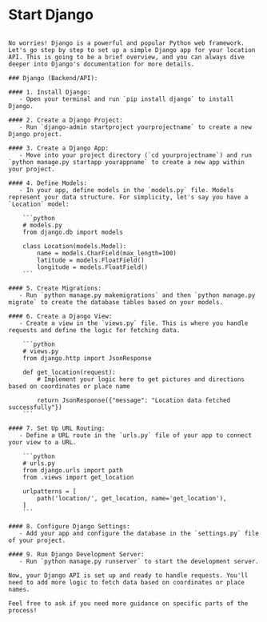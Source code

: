 #   Start Django
```

No worries! Django is a powerful and popular Python web framework. Let's go step by step to set up a simple Django app for your location API. This is going to be a brief overview, and you can always dive deeper into Django's documentation for more details.

### Django (Backend/API):

#### 1. Install Django:
   - Open your terminal and run `pip install django` to install Django.

#### 2. Create a Django Project:
   - Run `django-admin startproject yourprojectname` to create a new Django project.

#### 3. Create a Django App:
   - Move into your project directory (`cd yourprojectname`) and run `python manage.py startapp yourappname` to create a new app within your project.

#### 4. Define Models:
   - In your app, define models in the `models.py` file. Models represent your data structure. For simplicity, let's say you have a `Location` model:

    ```python
    # models.py
    from django.db import models

    class Location(models.Model):
        name = models.CharField(max_length=100)
        latitude = models.FloatField()
        longitude = models.FloatField()
    ```

#### 5. Create Migrations:
   - Run `python manage.py makemigrations` and then `python manage.py migrate` to create the database tables based on your models.

#### 6. Create a Django View:
   - Create a view in the `views.py` file. This is where you handle requests and define the logic for fetching data.

    ```python
    # views.py
    from django.http import JsonResponse

    def get_location(request):
        # Implement your logic here to get pictures and directions based on coordinates or place name

        return JsonResponse({"message": "Location data fetched successfully"})
    ```

#### 7. Set Up URL Routing:
   - Define a URL route in the `urls.py` file of your app to connect your view to a URL.

    ```python
    # urls.py
    from django.urls import path
    from .views import get_location

    urlpatterns = [
        path('location/', get_location, name='get_location'),
    ]
    ```

#### 8. Configure Django Settings:
   - Add your app and configure the database in the `settings.py` file of your project.

#### 9. Run Django Development Server:
   - Run `python manage.py runserver` to start the development server.

Now, your Django API is set up and ready to handle requests. You'll need to add more logic to fetch data based on coordinates or place names. 

Feel free to ask if you need more guidance on specific parts of the process!
```